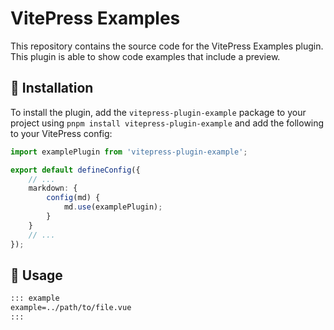 # VitePress Examples

This repository contains the source code for the VitePress Examples plugin. This plugin is able to show code examples that include a preview.

## 🚀 Installation

To install the plugin, add the `vitepress-plugin-example` package to your project using `pnpm install vitepress-plugin-example` and add the following to your VitePress config:

```ts
import examplePlugin from 'vitepress-plugin-example';

export default defineConfig({
    // ...
    markdown: {
        config(md) {
            md.use(examplePlugin);
        }
    }
    // ... 
});
```

## 👀 Usage

```markdown
::: example
example=../path/to/file.vue
:::
```
